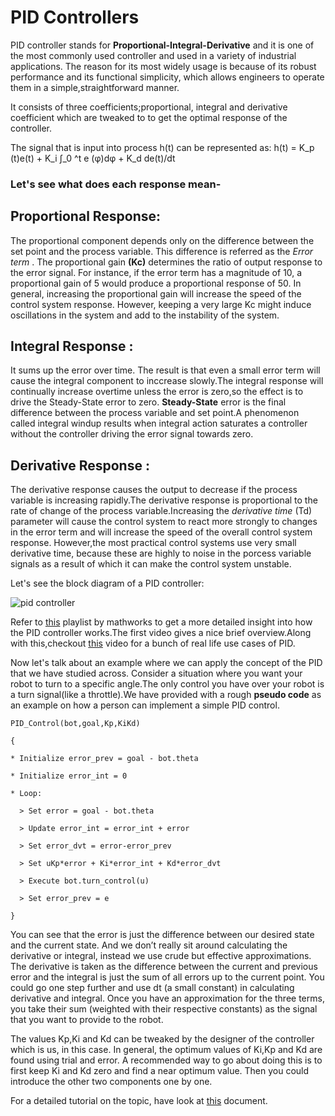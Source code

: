 # PID Controllers

PID controller stands for **Proportional-Integral-Derivative** and it is one of the most commonly used controller and used in a variety of industrial applications. 
The reason for its most widely usage is because of its robust performance and its functional simplicity, which allows engineers to operate them in a simple,straightforward manner.

It consists of three coefficients;proportional, integral and derivative coefficient which are tweaked to to get the optimal response of the controller.

The signal that is input into process h(t) can be represented as:
h(t) = K_p (t)e(t) + K_i ∫_0 ^t e (φ)dφ + K_d de(t)/dt

### Let's see what does each response mean-

## Proportional Response:
The proportional component depends only on the difference between the set point and the process variable. This difference is referred as the *Error term* .
The proportional gain **(Kc)** determines the ratio of output response to the error signal. For instance, if the error term has a magnitude of 10, a proportional gain of 5 would produce a proportional response of 50.
 In general, increasing the proportional gain will increase the speed of the control system response. 
However, keeping a very large Kc might induce oscillations in the system and add to the instability of the system.

## Integral Response :
It sums up the error over time. The result is that even a small error term will cause the integral component to inccrease slowly.The integral response will continually increase overtime unless the error is zero,so the effect is to drive the Steady-State error to zero.
**Steady-State** error is the final difference between the process variable and set point.A phenomenon called integral windup results when integral action saturates a controller without the controller driving the error signal towards zero.

## Derivative Response :
The derivative response causes the output to decrease if the process variable is increasing rapidly.The derivative response is proportional to the rate of change of the process variable.Increasing the *derivative time* (Td) parameter will cause the control system to react more strongly to changes in the error term and will increase the speed of the overall control system response.
However,the most practical control systems use very small derivative time, because these are highly to noise in the porcess variable signals as a result of which it can make the control system unstable.

Let's see the block diagram of a PID controller:

![pid controller](https://ni.scene7.com/is/image/ni/12fbdcae1638?scl=1)

Refer to [this](https://www.youtube.com/watch?v=wkfEZmsQqiA&list=PLn8PRpmsu08pQBgjxYFXSsODEF3Jqmm-y) playlist by mathworks to get a more detailed insight into how the PID controller works.The first video gives a nice brief overview.Along with this,checkout [this](https://www.youtube.com/watch?v=XfAt6hNV8XM) video for a bunch of real life use cases of PID.

Now let's talk about an example where we can apply the concept of the PID that we have studied across.
Consider a situation where you want your robot to turn to a specific angle.The only control you have over your robot is a turn signal(like a throttle).We have provided with a rough **pseudo code** as an example on how a person can implement a simple PID control.

`PID_Control(bot,goal,Kp,KiKd)`

`{`

	* Initialize error_prev = goal - bot.theta

	* Initialize error_int = 0

	* Loop:

	  > Set error = goal - bot.theta

	  > Update error_int = error_int + error

	  > Set error_dvt = error-error_prev

	  > Set uKp*error + Ki*error_int + Kd*error_dvt

	  > Execute bot.turn_control(u)

	  > Set error_prev = e

`}`

You can see that the error is just the difference between our desired state and the
current state. And we don’t really sit around calculating the derivative or integral,
instead we use crude but effective approximations. The derivative is taken as the
difference between the current and previous error and the integral is just the sum of all
errors up to the current point. You could go one step further and use dt (a small
constant) in calculating derivative and integral. Once you have an approximation for the
three terms, you take their sum (weighted with their respective constants) as the signal
that you want to provide to the robot.

The values Kp,Ki and Kd can be tweaked by the designer of the controller which is us, in this case.
In general, the optimum values of Ki,Kp and Kd are found using trial and error.
A recommended way to go about doing this is to first keep Ki and Kd zero and find a near optimum value.
Then you could introduce the other two components one by one.

For a detailed tutorial on the topic, have look at [this](https://w3.cs.jmu.edu/spragunr/CS354_F17/handouts/pid.pdf) document.